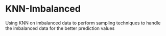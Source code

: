 # KNN-Imbalanced
Using KNN on imbalanced data to perform sampling techniques to handle the imbalanced data for the better prediction values
